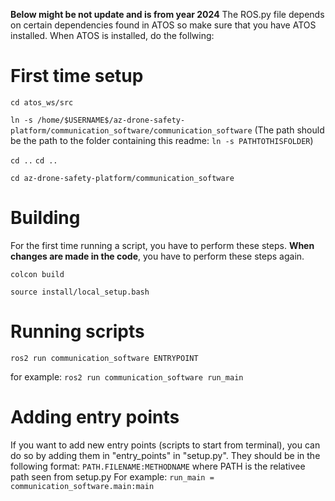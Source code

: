 **Below might be not update and is from year 2024**
The ROS.py file depends on certain dependencies found in ATOS so make sure that you have ATOS installed. When ATOS is installed, do the follwing:

# First time setup
`cd atos_ws/src`

`ln -s /home/$USERNAME$/az-drone-safety-platform/communication_software/communication_software`
(The path should be the path to the folder containing this readme: `ln -s PATHTOTHISFOLDER`)

`cd ..`
`cd ..`

`cd az-drone-safety-platform/communication_software`

# Building
For the first time running a script, you have to perform these steps. __When changes are made in the code__, you have to perform these steps again.

`colcon build`

`source install/local_setup.bash`

# Running scripts
`ros2 run communication_software ENTRYPOINT`

for example:
`ros2 run communication_software run_main`


# Adding entry points
If you want to add new entry points (scripts to start from terminal), you can do so by adding them in "entry_points" in "setup.py". They should be in the following format:
`PATH.FILENAME:METHODNAME` where PATH is the relativee path seen from setup.py
For example:
`run_main = communication_software.main:main`
